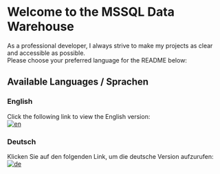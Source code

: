# Welcome to the MSSQL Data Warehouse

As a professional developer, I always strive to make my projects as clear and accessible as possible.  
Please choose your preferred language for the README below:

## Available Languages / Sprachen

### English
Click the following link to view the English version:  
[![en](https://img.shields.io/badge/lang-en-red.svg)](https://github.com/raptilebytez/mssql-datawarehouse/blob/main/README.en.md)

### Deutsch
Klicken Sie auf den folgenden Link, um die deutsche Version aufzurufen:  
[![de](https://img.shields.io/badge/lang-de-green.svg)](https://github.com/raptilebytez/mssql-datawarehouse/blob/main/README.de.md)

